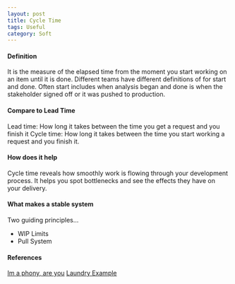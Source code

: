 ```yaml
---
layout: post
title: Cycle Time
tags: Useful
category: Soft
---
```

#### Definition ####

It is the measure of the elapsed time from the moment you start working on an item until it is done.
Different teams have different definitions of for start and done. Often start includes when analysis began and done is when the stakeholder signed off or it was pushed to production.

#### Compare to Lead Time ####

Lead time:  How long it takes between the time you get a request and you finish it
Cycle time:  How long it takes between the time you start working a request and you finish it.

#### How does it help ####

Cycle time reveals how smoothly work is flowing through your development process. It helps you spot bottlenecks and see the effects they have on your delivery.

#### What makes a stable system ####

Two guiding principles...
- WIP Limits  
- Pull System  

#### References ####

[Im a phony, are you](http://www.hanselman.com/blog/ImAPhonyAreYou.aspx)
[Laundry Example ](http://hbswk.hbs.edu/archive/1460.html)
